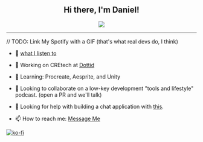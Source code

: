 <h2 align="center">Hi there, I'm Daniel!</h2>
<p align="center">
<!--  <img src="https://media.giphy.com/media/1337mjZhdNJWSY/giphy.gif"> -->
  <img src="https://media.giphy.com/media/gi84IkFRzwube/giphy.gif">
</p>

--------
// TODO: Link My Spotify with a GIF (that's what real devs do, I think)
- 🎸 [what I listen to](https://open.spotify.com/user/danieruryan)

- 🔭 Working on CREtech at [Dottid](https://dottid.com/)
- 🌱 Learning: Procreate, Aesprite, and Unity
- 👯 Looking to collaborate on a low-key development "tools and lifestyle" podcast. (open a PR and we'll talk)
- 🤔 Looking for help with building a chat application with [this](https://www.npmjs.com/package/owoify-js).
<!-- - 💬 Ask me about how to learn the cutting-edge web tools (ones so sharp they'll cut you....) -->
- 📫 How to reach me: [Message Me](https://twitter.com/DanielCender)
<!-- - 😄 Pronouns: ... -->


[![ko-fi](https://ko-fi.com/img/githubbutton_sm.svg)](https://ko-fi.com/X8X039D58)

